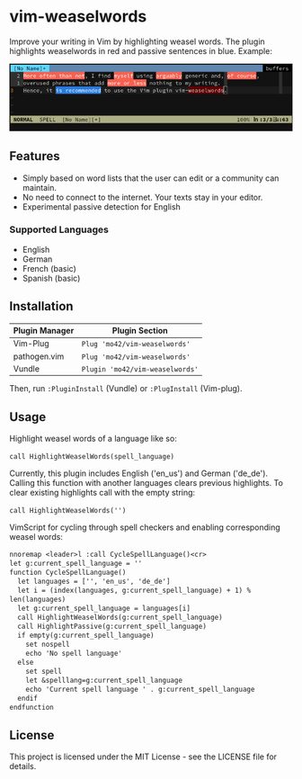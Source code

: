 # vim-weaselwords

Improve your writing in Vim by highlighting weasel words. The plugin highlights weaselwords in red and passive sentences in blue. Example:

![vim-weaselwords example in Vim editor](example.png)

## Features

- Simply based on word lists that the user can edit or a community can maintain.
- No need to connect to the internet. Your texts stay in your editor.
- Experimental passive detection for English

### Supported Languages
- English
- German
- French (basic)
- Spanish (basic)

## Installation

| Plugin Manager | Plugin Section |
| --- | --- |
|Vim-Plug | `Plug 'mo42/vim-weaselwords'` |
|pathogen.vim| `Plug 'mo42/vim-weaselwords'` |
|Vundle | `Plugin 'mo42/vim-weaselwords'` |

Then, run `:PluginInstall` (Vundle) or `:PlugInstall` (Vim-plug).

## Usage

Highlight weasel words of a language like so:

`call HighlightWeaselWords(spell_language)`

Currently, this plugin includes English ('en_us') and German ('de_de').
Calling this function with another languages clears previous highlights. To
clear existing highlights call with the empty string:

`call HighlightWeaselWords('')`

VimScript for cycling through spell checkers and enabling corresponding weasel
words:

```vim
nnoremap <leader>l :call CycleSpellLanguage()<cr>
let g:current_spell_language = ''
function CycleSpellLanguage()
  let languages = ['', 'en_us', 'de_de']
  let i = (index(languages, g:current_spell_language) + 1) % len(languages)
  let g:current_spell_language = languages[i]
  call HighlightWeaselWords(g:current_spell_language)
  call HighlightPassive(g:current_spell_language)
  if empty(g:current_spell_language)
    set nospell
    echo 'No spell language'
  else
    set spell
    let &spelllang=g:current_spell_language
    echo 'Current spell language ' . g:current_spell_language
  endif
endfunction
```

## License

This project is licensed under the MIT License - see the LICENSE file for details.
